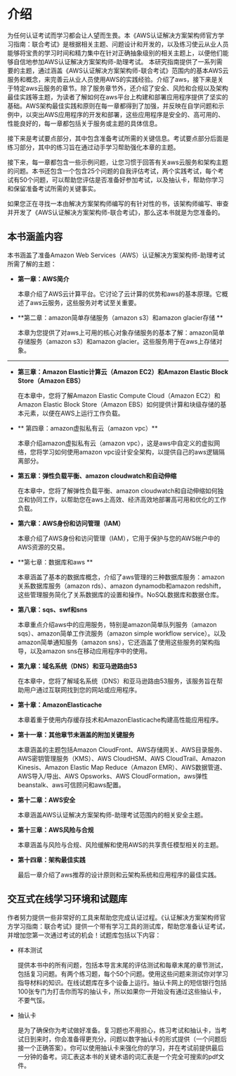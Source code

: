 ﻿# 介绍
为任何认证考试而学习都会让人望而生畏。本《AWS认证解决方案架构师官方学习指南：联合考试》是根据相关主题、问题设计和开发的，以及练习使云从业人员能够将宝贵的学习时间和精力集中在针对正确抽象级别的相关主题上，以便他们能够自信地参加AWS认证解决方案架构师-助理考试。
本研究指南提供了一系列需要的主题，通过涵盖《AWS认证解决方案架构师-联合考试》范围内的基本AWS云服务和概念，来完善云从业人员使用AWS的实践经验。介绍了aws，接下来是关于特定aws云服务的章节。除了服务章节外，还介绍了安全、风险和合规以及架构最佳实践等主题，为读者了解如何在aws平台上构建和部署应用程序提供了坚实的基础。AWS架构最佳实践和原则在每一章都得到了加强，并反映在自学问题和示例中，以突出AWS应用程序的开发和部署，这些应用程序是安全的、高可用的、性能良好的，每一章都包括关于服务或主题的具体信息。

  接下来是考试要点部分，其中包含准备考试所需的关键信息。考试要点部分后面是练习部分，其中的练习旨在通过动手学习帮助强化本章的主题。
  
  接下来，每一章都包含一些示例问题，让您习惯于回答有关aws云服务和架构主题的问题。本书还包含一个包含25个问题的自我评估考试，两个实践考试，每个考试有50个问题，可以帮助您评估是否准备好参加考试，以及抽认卡，帮助你学习和保留准备考试所需的关键事实。

  如果您正在寻找一本由解决方案架构师编写的有针对性的书，该架构师编写、审查并开发了《AWS认证解决方案架构师-联合考试》，那么这本书就是为您准备的。

## 本书涵盖内容
本书涵盖了准备Amazon Web Services（AWS）认证解决方案架构师-助理考试所需了解的主题：
* **第一章：AWS简介**

  本章介绍了AWS云计算平台。它讨论了云计算的优势和aws的基本原理。它概述了aws云服务，这些服务对考试至关重要。

* **第二章：amazon简单存储服务（amazon s3）和amazon glacier存储 **

  本章为您提供了对aws上可用的核心对象存储服务的基本了解：amazon简单存储服务（amazon s3）和amazon glacier。这些服务用于在aws上存储对象。
****
* **第三章：Amazon Elastic计算云（Amazon EC2）和Amazon Elastic Block Store（Amazon EBS）** 

  在本章中，您将了解Amazon Elastic Compute Cloud（Amazon EC2）和Amazon Elastic Block Store（Amazon EBS）如何提供计算和块级存储的基本元素，以便在AWS上运行工作负载。

* ** 第四章：amazon虚拟私有云（amazon vpc）** 

  本章介绍amazon虚拟私有云（amazon vpc），这是aws中自定义的虚拟网络，您将学习如何使用amazon vpc设计安全架构，以提供自己的aws逻辑隔离部分。

* **第五章：弹性负载平衡、amazon cloudwatch和自动伸缩** 

  在本章中，您将了解弹性负载平衡、amazon cloudwatch和自动伸缩如何独立和协同工作，以帮助您在aws上高效、经济高效地部署高可用和优化的工作负载。

* **第六章：AWS身份和访问管理（IAM）** 

  本章介绍了AWS身份和访问管理（IAM），它用于保护与您的AWS帐户中的AWS资源的交易。

* **第七章：数据库和aws **

  本章涵盖了基本的数据库概念，介绍了aws管理的三种数据库服务：amazon关系数据库服务（amazon rds）、amazon dynamodb和amazon redshift，这些管理服务简化了关系数据库的设置和操作。NoSQL数据库和数据仓库。

* **第八章：sqs、swf和sns** 

  本章重点介绍aws中的应用服务，特别是amazon简单队列服务（amazon sqs）、amazon简单工作流服务（amazon simple workflow service）。以及amazon简单通知服务（amazon sns），它还涵盖了使用这些服务的架构指导，以及amazon sns在移动应用程序中的使用。

* **第九章：域名系统（DNS）和亚马逊路由53** 

  在本章中，您将了解域名系统（DNS）和亚马逊路由53服务，该服务旨在帮助用户通过互联网找到您的网站或应用程序。

* **第十章：AmazonElasticache** 

  本章着重于使用内存缓存技术和AmazonElasticache构建高性能应用程序。

* **第十一章：其他章节未涵盖的附加关键服务** 

  本章涵盖的主题包括Amazon CloudFront、AWS存储网关、AWS目录服务、AWS密钥管理服务（KMS）、AWS CloudHSM、AWS CloudTrail、Amazon Kinesis、Amazon Elastic Map Reduce（Amazon EMR）、AWS数据管道、AWS导入/导出、AWS Opsworks、AWS CloudFormation，aws弹性beanstalk、aws可信顾问和aws配置。

* **第十二章：AWS安全** 

  本章涵盖AWS认证解决方案架构师-助理考试范围内的相关安全主题。

* **第十三章：AWS风险与合规** 

  本章涵盖与风险与合规、风险缓解和使用AWS的共享责任模型相关的主题。

* **第十四章：架构最佳实践** 

  最后一章介绍了aws推荐的设计原则和云架构系统和应用程序的最佳实践。
 
## 交互式在线学习环境和试题库

作者努力提供一些非常好的工具来帮助您完成认证过程。《认证解决方案架构师官方学习指南：联合考试》提供一个带有学习工具的测试库，帮助您准备认证考试，并增加您第一次通过考试的机会！试题库包括以下内容：

* 样本测试 

  提供本书中的所有问题，包括本导言末尾的评估测试和每章末尾的章节测试，包括复习问题。有两个练习题，每个50个问题。使用这些问题来测试你对学习指导材料的知识。在线试题库在多个设备上运行。抽认卡网上的短信银行包括100张专门为打击你而写的抽认卡，所以如果你一开始没有通过这些抽认卡，不要气馁。

* 抽认卡

  是为了确保你为考试做好准备。复习题也不用担心，练习考试和抽认卡，当考试日到来时，你会准备得更充分。问题以数字抽认卡的形式提供（一个问题后接一个正确答案）。你可以使用抽认卡来强化你的学习，并在考试前提供最后一分钟的备考。词汇表这本书的关键术语的词汇表是一个完全可搜索的pdf文件。
